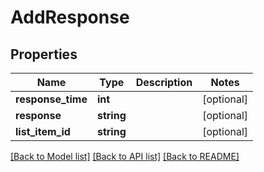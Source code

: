 # AddResponse

## Properties
Name | Type | Description | Notes
------------ | ------------- | ------------- | -------------
**response_time** | **int** |  | [optional] 
**response** | **string** |  | [optional] 
**list_item_id** | **string** |  | [optional] 

[[Back to Model list]](../README.md#documentation-for-models) [[Back to API list]](../README.md#documentation-for-api-endpoints) [[Back to README]](../README.md)


